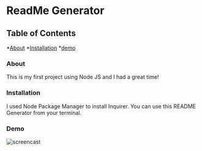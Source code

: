 # ReadMe Generator

## Table of Contents
*[About](#about)
*[Installation](#installation)
*[demo](#demo)


### About

This is my first project using Node JS and I had a great time!

### Installation

I used Node Package Manager to install Inquirer. You can use this README Generator from your terminal.

### Demo

![screencast](louReadMe.gif)


    